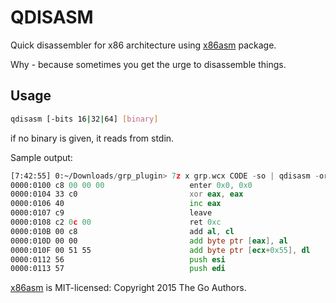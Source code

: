 # QDISASM

Quick disassembler for x86 architecture using [x86asm][1] package.

Why - because sometimes you get the urge to disassemble things.

## Usage
```bash
qdisasm [-bits 16|32|64] [binary]
```
if no binary is given, it reads from stdin.

Sample output:
```asm
[7:42:55] 0:~/Downloads/grp_plugin> 7z x grp.wcx CODE -so | qdisasm -org 0x100 |head
0000:0100 c8 00 00 00                   enter 0x0, 0x0
0000:0104 33 c0                         xor eax, eax
0000:0106 40                            inc eax
0000:0107 c9                            leave
0000:0108 c2 0c 00                      ret 0xc
0000:010B 00 c8                         add al, cl
0000:010D 00 00                         add byte ptr [eax], al
0000:010F 00 51 55                      add byte ptr [ecx+0x55], dl
0000:0112 56                            push esi
0000:0113 57                            push edi
```

[x86asm][1] is MIT-licensed: Copyright 2015 The Go Authors.

[1]: golang.org/x/arch/x86/x86asm 
